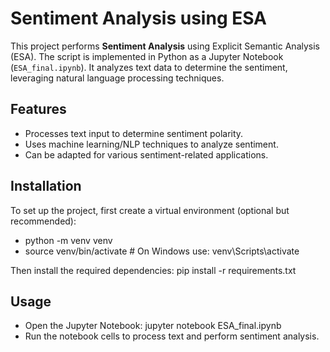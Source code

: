 # Sentiment Analysis using ESA

This project performs **Sentiment Analysis** using Explicit Semantic Analysis (ESA). The script is implemented in Python as a Jupyter Notebook (`ESA_final.ipynb`). It analyzes text data to determine the sentiment, leveraging natural language processing techniques.

## Features
- Processes text input to determine sentiment polarity.
- Uses machine learning/NLP techniques to analyze sentiment.
- Can be adapted for various sentiment-related applications.

## Installation

To set up the project, first create a virtual environment (optional but recommended):

- python -m venv venv
- source venv/bin/activate  # On Windows use: venv\\Scripts\\activate

Then install the required dependencies:
pip install -r requirements.txt

## Usage
- Open the Jupyter Notebook: jupyter notebook ESA_final.ipynb
- Run the notebook cells to process text and perform sentiment analysis.
